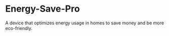 # Energy-Save-Pro
A device that optimizes energy usage in homes to save money and be more eco-friendly.
